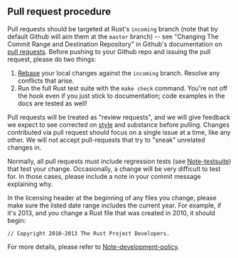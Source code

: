 ## Pull request procedure

Pull requests should be targeted at Rust's `incoming` branch (note that by default Github will aim them at the `master` branch) --
see "Changing The Commit Range and Destination Repository" in Github's documentation on [pull requests](https://help.github.com/articles/using-pull-requests).
Before pushing to your Github repo and issuing the pull request, please do two things:

1. [Rebase](http://git-scm.com/book/en/Git-Branching-Rebasing) your local changes against the `incoming` branch. Resolve any conflicts that arise.
2. Run the full Rust test suite with the `make check` command.
You're not off the hook even if you just stick to documentation; code examples in the docs are tested as well!

Pull requests will be treated as "review requests",
and we will give feedback we expect to see corrected on [style](https://github.com/mozilla/rust/wiki/Note-style-guide) and substance before pulling.
Changes contributed via pull request should focus on a single issue at a time, like any other.
We will not accept pull-requests that try to "sneak" unrelated changes in.

Normally, all pull requests must include regression tests (see [Note-testsuite](https://github.com/mozilla/rust/wiki/Note-testsuite)) that test your change.
Occasionally, a change will be very difficult to test for.
In those cases, please include a note in your commit message explaining why.

In the licensing header at the beginning of any files you change, please make sure the listed date range includes the current year.
For example, if it's 2013, and you change a Rust file that was created in 2010, it should begin:

```
// Copyright 2010-2013 The Rust Project Developers.
```

For more details, please refer to [Note-development-policy](https://github.com/mozilla/rust/wiki/Note-development-policy).